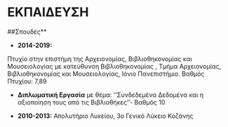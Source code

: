 # ΕΚΠΑΙΔΕΥΣΗ

##Σπουδές**

* **2014-2019:**

Πτυχίο στην επιστήμη της Αρχειονομίας, Βιβλιοθηκονομίας και
Μουσειολογίας με κατεύθυνση Βιβλιοθηκονομίας , Τμήμα
Αρχειονομίας, Βιβλιοθηκονομίας και Μουσειολογίας, Ιόνιο
Πανεπιστήμιο. Βαθμός Πτυχίου: 7,89

* **Διπλωματική Εργασία** με θέμα: ‘’Συνδεδεμένα Δεδομένα και η
αξιοποίηση τους από τις Βιβλιοθήκες’’- Βαθμός 10

* **2010-2013:**
Απολυτήριο Λυκείου, 3ο Γενικό Λύκειο Κοζάνης

